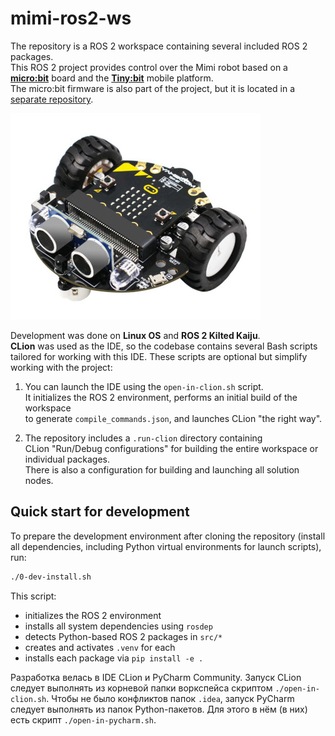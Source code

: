 # mimi-ros2-ws

The repository is a ROS 2 workspace containing several included ROS 2 packages.  
This ROS 2 project provides control over the Mimi robot based on a [**micro:bit**](https://microbit.org/) board and the [**Tiny:bit**](https://www.yahboom.net/study/Tiny:bit) mobile platform.  
The micro:bit firmware is also part of the project, but it is located in a [separate repository](https://github.com/robot-mitya/microbit-v2-tinybit).

![Tiny:bit mobile platform](images/tinybit.jpg)

Development was done on **Linux OS** and **ROS 2 Kilted Kaiju**.  
**CLion** was used as the IDE, so the codebase contains several Bash scripts  
tailored for working with this IDE. These scripts are optional but simplify working with the project:

1. You can launch the IDE using the `open-in-clion.sh` script.  
   It initializes the ROS 2 environment, performs an initial build of the workspace  
   to generate `compile_commands.json`, and launches CLion "the right way".

2. The repository includes a `.run-clion` directory containing  
   CLion "Run/Debug configurations" for building the entire workspace or individual packages.  
   There is also a configuration for building and launching all solution nodes.

## Quick start for development

To prepare the development environment after cloning the repository
(install all dependencies, including Python virtual environments for launch scripts), run:

```bash
./0-dev-install.sh
```

This script:

- initializes the ROS 2 environment
- installs all system dependencies using `rosdep`
- detects Python-based ROS 2 packages in `src/*`
- creates and activates `.venv` for each
- installs each package via `pip install -e .`

Разработка велась в IDE CLion и PyCharm Community.
Запуск CLion следует выполнять из корневой папки воркспейса скриптом `./open-in-clion.sh`.
Чтобы не было конфликтов папок `.idea`, запуск PyCharm следует выполнять из папок Python-пакетов.
Для этого в нём (в них) есть скрипт `./open-in-pycharm.sh`. 

